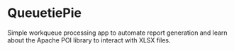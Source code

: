 # QueuetiePie

Simple workqueue processing app to automate report generation and learn about the Apache POI library to interact with XLSX files.
